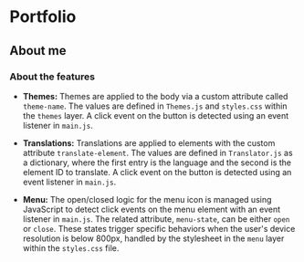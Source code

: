 # Portfolio

## About me

### About the features

- **Themes:** Themes are applied to the body via a custom attribute called `theme-name`. The values are defined in `Themes.js` and `styles.css` within the `themes` layer. A click event on the button is detected using an event listener in `main.js`.

- **Translations:** Translations are applied to elements with the custom attribute `translate-element`. The values are defined in `Translator.js` as a dictionary, where the first entry is the language and the second is the element ID to translate. A click event on the button is detected using an event listener in `main.js`.

- **Menu:** The open/closed logic for the menu icon is managed using JavaScript to detect click events on the menu element with an event listener in `main.js`. The related attribute, `menu-state`, can be either `open` or `close`. These states trigger specific behaviors when the user's device resolution is below 800px, handled by the stylesheet in the `menu` layer within the `styles.css` file.
